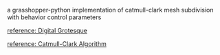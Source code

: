 a grasshopper-python implementation of catmull-clark mesh subdivision with behavior control parameters

[](images/covid.jpg)

[](images/definition.png)

[reference: Digital Grotesque](https://dbt.arch.ethz.ch/project/digital-grotesque-at-centre-pompidou/)

[reference: Catmull-Clark Algorithm](https://en.wikipedia.org/wiki/Catmull%E2%80%93Clark_subdivision_surface)